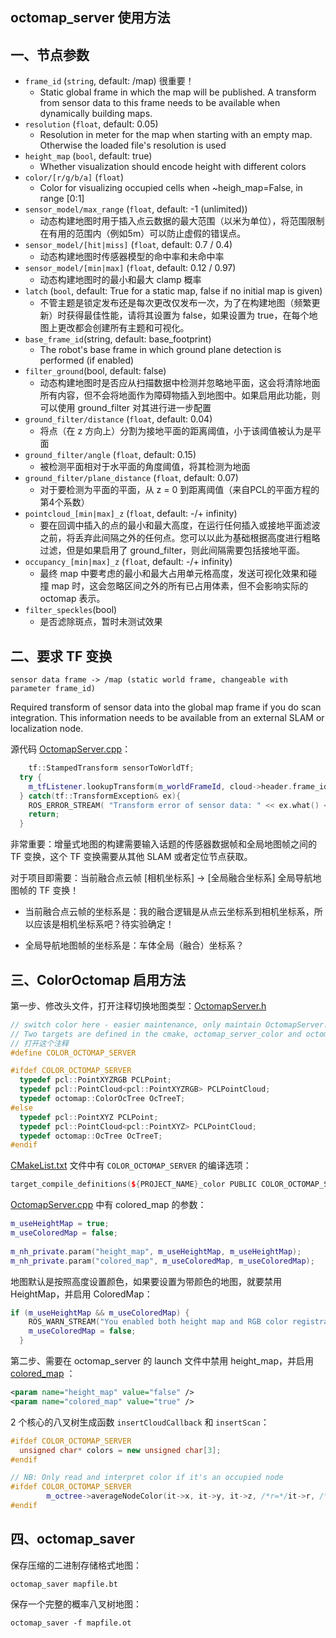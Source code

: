 ## octomap_server 使用方法

## 一、节点参数

- `frame_id` (`string`, default: /map) 很重要！
  - Static global frame in which the map will be published. A transform from sensor data to this frame needs to be available when dynamically building maps.
- `resolution` (`float`, default: 0.05)
  - Resolution in meter for the map when starting with an empty map. Otherwise the loaded file's resolution is used
- `height_map` (`bool`, default: true)
  - Whether visualization should encode height with different colors
- `color/[r/g/b/a]` (`float`)
  - Color for visualizing occupied cells when ~heigh_map=False, in range [0:1]
- `sensor_model/max_range` (`float`, default: -1 (unlimited))
  - 动态构建地图时用于插入点云数据的最大范围（以米为单位），将范围限制在有用的范围内（例如5m）可以防止虚假的错误点。
- `sensor_model/[hit|miss]` (`float`, default: 0.7 / 0.4)
  - 动态构建地图时传感器模型的命中率和未命中率
- `sensor_model/[min|max]` (`float`, default: 0.12 / 0.97)
  - 动态构建地图时的最小和最大 clamp 概率
- `latch` (`bool`, default: True for a static map, false if no initial map is given)
  - 不管主题是锁定发布还是每次更改仅发布一次，为了在构建地图（频繁更新）时获得最佳性能，请将其设置为 false，如果设置为 true，在每个地图上更改都会创建所有主题和可视化。
- `base_frame_id`(string, default: base_footprint)
  - The robot's base frame in which ground plane detection is performed (if enabled)
- `filter_ground`(bool, default: false)
  - 动态构建地图时是否应从扫描数据中检测并忽略地平面，这会将清除地面所有内容，但不会将地面作为障碍物插入到地图中。如果启用此功能，则可以使用 ground_filter 对其进行进一步配置
- `ground_filter/distance` (`float`, default: 0.04)
  - 将点（在 z 方向上）分割为接地平面的距离阈值，小于该阈值被认为是平面
- `ground_filter/angle` (`float`, default: 0.15)
  - 被检测平面相对于水平面的角度阈值，将其检测为地面
- `ground_filter/plane_distance` (`float`, default: 0.07)
  - 对于要检测为平面的平面，从 z = 0 到距离阈值（来自PCL的平面方程的第4个系数）
- `pointcloud_[min|max]_z` (`float`, default: -/+ infinity)
  - 要在回调中插入的点的最小和最大高度，在运行任何插入或接地平面滤波之前，将丢弃此间隔之外的任何点。您可以以此为基础根据高度进行粗略过滤，但是如果启用了 ground_filter，则此间隔需要包括接地平面。
- `occupancy_[min|max]_z` (`float`, default: -/+ infinity)
  - 最终 map 中要考虑的最小和最大占用单元格高度，发送可视化效果和碰撞 map 时，这会忽略区间之外的所有已占用体素，但不会影响实际的 octomap 表示。
- `filter_speckles`(bool)
  - 是否滤除斑点，暂时未测试效果

## 二、要求 TF 变换

```shell
sensor data frame -> /map (static world frame, changeable with parameter frame_id)
```

Required transform of sensor data into the global map frame if you do scan integration. This information needs to be available from an external SLAM or localization node.

源代码 [OctomapServer.cpp](https://github.com/OctoMap/octomap_mapping/blob/kinetic-devel/octomap_server/src/OctomapServer.cpp)：

```cpp
	tf::StampedTransform sensorToWorldTf;
  try {
    m_tfListener.lookupTransform(m_worldFrameId, cloud->header.frame_id, cloud->header.stamp, sensorToWorldTf);
  } catch(tf::TransformException& ex){
    ROS_ERROR_STREAM( "Transform error of sensor data: " << ex.what() << ", quitting callback");
    return;
  }
```

非常重要：增量式地图的构建需要输入话题的传感器数据帧和全局地图帧之间的 TF 变换，这个 TF 变换需要从其他 SLAM 或者定位节点获取。

对于项目即需要：当前融合点云帧 [相机坐标系] -> [全局融合坐标系] 全局导航地图帧的 TF 变换！

- 当前融合点云帧的坐标系是：我的融合逻辑是从点云坐标系到相机坐标系，所以应该是相机坐标系吧？待实验确定！

- 全局导航地图帧的坐标系是：车体全局（融合）坐标系？

## 三、ColorOctomap 启用方法

第一步、修改头文件，打开注释切换地图类型：[OctomapServer.h](https://github.com/OctoMap/octomap_mapping/blob/kinetic-devel/octomap_server/include/octomap_server/OctomapServer.h)

```cpp
// switch color here - easier maintenance, only maintain OctomapServer. 
// Two targets are defined in the cmake, octomap_server_color and octomap_server. One has this defined, and the other doesn't
// 打开这个注释
#define COLOR_OCTOMAP_SERVER

#ifdef COLOR_OCTOMAP_SERVER
  typedef pcl::PointXYZRGB PCLPoint;
  typedef pcl::PointCloud<pcl::PointXYZRGB> PCLPointCloud;
  typedef octomap::ColorOcTree OcTreeT;
#else
  typedef pcl::PointXYZ PCLPoint;
  typedef pcl::PointCloud<pcl::PointXYZ> PCLPointCloud;
  typedef octomap::OcTree OcTreeT;
#endif
```

[CMakeList.txt](https://github.com/OctoMap/octomap_mapping/blob/kinetic-devel/octomap_server/CMakeLists.txt) 文件中有 `COLOR_OCTOMAP_SERVER` 的编译选项：

```cpp
target_compile_definitions(${PROJECT_NAME}_color PUBLIC COLOR_OCTOMAP_SERVER)
```

[OctomapServer.cpp](https://github.com/OctoMap/octomap_mapping/blob/kinetic-devel/octomap_server/src/OctomapServer.cpp) 中有 colored_map 的参数：

```cpp
m_useHeightMap = true;
m_useColoredMap = false;
  
m_nh_private.param("height_map", m_useHeightMap, m_useHeightMap);
m_nh_private.param("colored_map", m_useColoredMap, m_useColoredMap);
```

地图默认是按照高度设置颜色，如果要设置为带颜色的地图，就要禁用 HeightMap，并启用 ColoredMap：

```cpp
if (m_useHeightMap && m_useColoredMap) {
    ROS_WARN_STREAM("You enabled both height map and RGB color registration. This is contradictory. Defaulting to height map.");
    m_useColoredMap = false;
  }
```

第二步、需要在 octomap_server 的 launch 文件中禁用 height_map，并启用 [colored_map](https://github.com/OctoMap/octomap_mapping/blob/kinetic-devel/octomap_server/src/OctomapServer.cpp) ：

```xml
<param name="height_map" value="false" />
<param name="colored_map" value="true" />
```

2 个核心的八叉树生成函数 `insertCloudCallback` 和 `insertScan`：

```cpp
#ifdef COLOR_OCTOMAP_SERVER
  unsigned char* colors = new unsigned char[3];
#endif

// NB: Only read and interpret color if it's an occupied node
#ifdef COLOR_OCTOMAP_SERVER 
        m_octree->averageNodeColor(it->x, it->y, it->z, /*r=*/it->r, /*g=*/it->g, /*b=*/it->b);
#endif
```

## 四、octomap_saver

保存压缩的二进制存储格式地图：

```shell
octomap_saver mapfile.bt
```

保存一个完整的概率八叉树地图：

```
octomap_saver -f mapfile.ot
```

